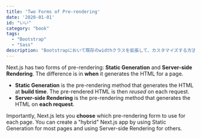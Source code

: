 ```yaml
---
title: 'Two Forms of Pre-rendering'
date: '2020-01-01'
id: "いい"
category: "book"
tags:
  - "Bootstrap"
  - "Sass"
description: "Bootstrapにおいて既存のwidthクラスを拡張して、カスタマイズする方法について書きました。今回はwidthについてですが、heightなどでも同じです。"
---
```


Next.js has two forms of pre-rendering: **Static Generation** and **Server-side Rendering**. The difference is in **when** it generates the HTML for a page.

- **Static Generation** is the pre-rendering method that generates the HTML at **build time**. The pre-rendered HTML is then _reused_ on each request.
- **Server-side Rendering** is the pre-rendering method that generates the HTML on **each request**.

Importantly, Next.js lets you **choose** which pre-rendering form to use for each page. You can create a "hybrid" Next.js app by using Static Generation for most pages and using Server-side Rendering for others.